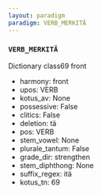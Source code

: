```yaml
---
layout: paradigm
paradigm: VERB_MERKITÄ
---
```

### ` VERB_MERKITÄ `

Dictionary class69 front
* harmony: front
* upos: VERB
* kotus_av: None
* possessive: False
* clitics: False
* deletion: tä
* pos: VERB
* stem_vowel: None
* plurale_tantum: False
* grade_dir: strengthen
* stem_diphthong: None
* suffix_regex: itä
* kotus_tn: 69
